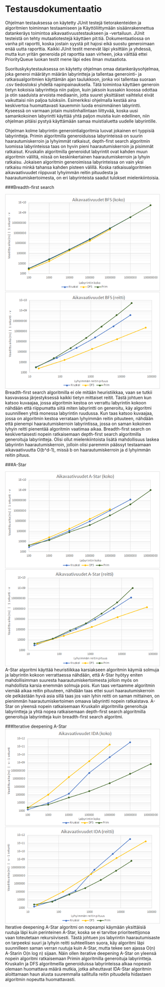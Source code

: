 # Testausdokumentaatio

Ohjelman testauksessa on käytetty JUnit testejä tietorakenteiden ja algoritmien toiminnan testaamiseen ja Käyttöliittymään sisäänrakennettua datankeräys toimintoa aikavaativuustestaukseen ja -vertailuun. JUnit testeistä on tehty mutaatiotestejä käyttäen pit:tiä. Dokumentaatiossa on vanha pit raportti, koska jostain syystä pit hajosi eikä suostu generoimaan enää uutta raporttia. Kaikki JUnit testit menevät läpi yksittäin ja yhdessä, mutta kun yritän generoida pit raporttia saan virheen, joka väittää ettei PriorityQueue luokan testit mene läpi edes ilman mutaatiota.  
  
Suorituskykytestauksessa on käytetty ohjelman omaa datankeräysohjelmaa, joka generoi määrätyn määrän labyrintteja ja tallentaa generointi- ja ratkaisualgoritmien käyttämän ajan taulukkoon, jonka voi tallentaa suoraan .csv tiedostoksi yhdellä napinpainauksella. Tätä toimintoa käyttäen generoin tietyn kokoisia labyrintteja niin paljon, kuin jaksoin kussakin koossa odottaa ja otin saaduista arvoista mediaanin, jotta suuret yksittäiset vaihtelut eivät vaikuttaisi niin paljoa tuloksiin. Esimerkiksi ohjelmalla kestää aina keskivertoa huomattavasti kauemmin luoda ensimmäinen labyrintti. Kyseessä on varmaan jotain muistinhallintaan liittyvää, koska uusi samankokoinen labyrintti käyttää yhtä paljon muistia kuin edellinen, niin ohjelman pitäisi pystyä käyttämään samaa muistialuetta uudelle labyrintille.  
  
Ohjelman kolme labyrintin generointialgoritmia luovat jokainen eri typpisiä labyrintteja. Primin algoritmilla generoiduissa labyrinteissä on suurin haarautumiskerroin ja lyhyimmät ratkaisut, depth-first search algoritmin luomissa labyrinteissa taas on hyvin pieni haarautumiskerroin ja pisimmät ratkaisut. Kruskalin algoritmilla generoidut labyrintit ovat kahden muun algoritmin väliltä, niissä on keskinkertainen haarautumiskerroin ja lyhyin ratkaisu. Jokaisen algoritmin generoimissa labyrinteissa on vain yksi ratkaisu minkä tahansa kahden pisteen välillä. Koska ratkaisualgoritmien aikavaativuudet riippuvat lyhyimmän reitin pituudesta ja haarautumiskertoimesta, on eri labyrinteista saadut tulokset mielenkiintoisia.

###Breadth-first search

![BFS](https://github.com/joonasil/labyrintin-ratkaisija/blob/master/Dokumentaatio/Kuvia/BFSKoko.png)
![BFS](https://github.com/joonasil/labyrintin-ratkaisija/blob/master/Dokumentaatio/Kuvia/BFSReitti.png)  
Breadth-first search algoritmilla ei ole mitään heuristiikkaa, vaan se tutkii kasvavassa järjestyksessä kaikki tietyn mittaiset reitit. Tästä johtuen kun katsoo kuvaajaa, jossa algoritmin kestoa on verrattu labyrintin kokoon nähdään että riippumatta siitä miten labyrintti on generoitu, käy algoritmi suunnilleen yhtä monessa labyrintin ruudussa. Kun taas katsoo kuvaajaa, jossa on algoritmin kestoa verrataan lyhyimmän reitin pituuteen, nähdään että pienempi haarautumiskerroin labyrintissa, jossa on saman kokoinen lyhyin reitti pienentää algoritmin vaatimaa aikaa. Breadth-first search on keskivertaisesti nopein ratkaisemaan depth-first search algoritmilla generoituja labyrintteja. Olisi ollut mielenkiintoista lisätä mahdollisuus laskea labyrintin haarautumiskerroin, jolloin olisi paremmin päässyt testaamaan aikavaativuutta O(b^d-1), missä b on haarautumiskerroin ja d lyhyimmän reitin pituus. 

###A-Star

![A-Star](https://github.com/joonasil/labyrintin-ratkaisija/blob/master/Dokumentaatio/Kuvia/AStarKoko.png)
![A-Star](https://github.com/joonasil/labyrintin-ratkaisija/blob/master/Dokumentaatio/Kuvia/AStarReitti.png)  
A-Star algoritmi käyttää heuristiikkaa karsiakseen algoritmin käymiä solmuja ja labyrintin kokoon verrattaessa nähdään, että A-Star hyötyy eniten mahdollisimman suuresta haarautumiskertoimesta jolloin myös on mahdollista karsia enemmän solmuja pois. Kun taas vertaamme algoritmin viemää aikaa reitin pituuteen, nähdään taas ettei suuri haarautumiskerroin ole pelkästään hyvä asia sillä taas jos vain lyhin reitti on saman mittainen, on pienimmän haarautumiskertoimen omaava labyrintti nopein ratkaistava. A-Star on yleensä nopein ratkaisemaan Kruskalin algoritmilla generoituja labyrintteja ja yhtä nopea ratkaisemaan depth-first search algoritmilla generoituja labyrintteja kuin breadth-first search algoritmi.

###Iterative deepening A-Star
![IDA](https://github.com/joonasil/labyrintin-ratkaisija/blob/master/Dokumentaatio/Kuvia/IDAKoko.png)
![IDA](https://github.com/joonasil/labyrintin-ratkaisija/blob/master/Dokumentaatio/Kuvia/IDAReitti.png)  
Iterative deepening A-Star algoritmi on nopeampi käymään yksittäisiä ruutuja läpi kuin perinteinen A-Star, koska se ei tarvitse prioriteettijonoa vaan toteutetaan rekursiivisesti. Tästä johtuen jos labyrintin haarautumisaste on tarpeeksi suuri ja lyhyin reitti suhteellisen suora, käy algoritmi läpi suunnilleen saman verran ruutuja kuin A-Star, mutta tekee sen ajassa O(n) A-Starin O(n log n) sijaan. Näin ollen iterative deepening A-Star on yleensä nopein algoritmi ratkaisemaan Primin algoritmilla generoituja labyrintteja. 
Kruskalin ja DFS algoritmeilla generoiduissa labyrinteissa alkaa nopeasti olemaan huomattava määrä mutkia, jotka aiheuttavat IDA-Star algoritmin aloittamaan haun alusta suuremmalla sallitulla reitin pituudella hidastaen algoritmin nopeutta huomattavasti.
